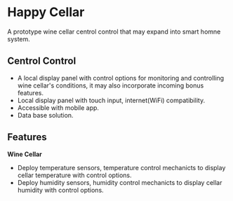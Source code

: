 # Happy Cellar

A prototype wine cellar centrol control that may expand into smart homne system.

## Centrol Control
* A local display panel with control options for monitoring and controlling wine cellar's conditions, it may also incorporate incoming bonus features.
* Local display panel with touch input, internet(WiFi) compatibility.
* Accessible  with mobile app.
* Data base solution.

## Features
**Wine Cellar**
* Deploy temperature sensors, temperature control mechanicts to display cellar temperature with control options.
* Deploy humidity sensors, humidity control mechanicts to display cellar humidity with control options.
